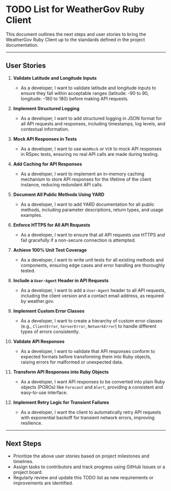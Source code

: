 # TODO List for WeatherGov Ruby Client

This document outlines the next steps and user stories to bring the WeatherGov
Ruby Client up to the standards defined in the project documentation.

---

## **User Stories**

1. **Validate Latitude and Longitude Inputs**
   - As a developer, I want to validate latitude and longitude inputs to ensure
   they fall within acceptable ranges (latitude: -90 to 90, longitude: -180
   to 180) before making API requests.

2. **Implement Structured Logging**
   - As a developer, I want to add structured logging in JSON format for all API
   requests and responses, including timestamps, log levels, and contextual information.

3. **Mock API Responses in Tests**
   - As a developer, I want to use `WebMock` or `VCR` to mock API responses in
   RSpec tests, ensuring no real API calls are made during testing.

4. **Add Caching for API Responses**
   - As a developer, I want to implement an in-memory caching mechanism to store
   API responses for the lifetime of the client instance, reducing redundant API
   calls.

5. **Document All Public Methods Using YARD**
   - As a developer, I want to add YARD documentation for all public methods,
   including parameter descriptions, return types, and usage examples.

6. **Enforce HTTPS for All API Requests**
   - As a developer, I want to ensure that all API requests use HTTPS and fail
   gracefully if a non-secure connection is attempted.

7. **Achieve 100% Unit Test Coverage**
   - As a developer, I want to write unit tests for all existing methods and
   components, ensuring edge cases and error handling are thoroughly tested.

8. **Include a `User-Agent` Header in API Requests**
   - As a developer, I want to add a `User-Agent` header to all API requests,
   including the client version and a contact email address, as required by weather.gov.

9. **Implement Custom Error Classes**
   - As a developer, I want to create a hierarchy of custom error classes (e.g.,
   `ClientError`, `ServerError`, `NetworkError`) to handle different types of
   errors consistently.

10. **Validate API Responses**
    - As a developer, I want to validate that API responses conform to expected
    formats before transforming them into Ruby objects, raising errors for
    malformed or unexpected data.
11. **Transform API Responses into Ruby Objects**
    - As a developer, I want API responses to be converted into plain Ruby objects (POROs) like `Forecast` and `Alert`, providing a consistent and easy-to-use interface.

12. **Implement Retry Logic for Transient Failures**
    - As a developer, I want the client to automatically retry API requests with exponential backoff for transient network errors, improving resilience.

---

## **Next Steps**

- Prioritize the above user stories based on project milestones and timelines.
- Assign tasks to contributors and track progress using GitHub Issues or a
project board.
- Regularly review and update this TODO list as new requirements or improvements
are identified.
